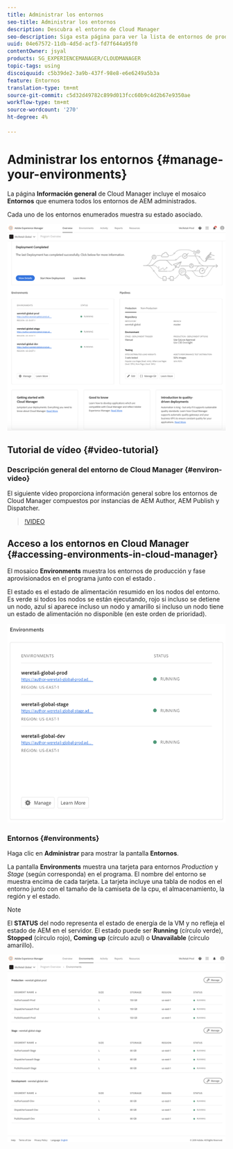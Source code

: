 ```yaml
---
title: Administrar los entornos
seo-title: Administrar los entornos
description: Descubra el entorno de Cloud Manager
seo-description: Siga esta página para ver la lista de entornos de producción y no de producción que se usan para configurar y ejecutar la canalización de CI/CD en Cloud Manager.
uuid: 04e67572-11db-4d5d-acf3-fd7f644a95f0
contentOwner: jsyal
products: SG_EXPERIENCEMANAGER/CLOUDMANAGER
topic-tags: using
discoiquuid: c5b39de2-3a9b-437f-98e8-e6e6249a5b3a
feature: Entornos
translation-type: tm+mt
source-git-commit: c5d32d49782c899d013fcc60b9c4d2b67e9350ae
workflow-type: tm+mt
source-wordcount: '270'
ht-degree: 4%

---
```



# Administrar los entornos {#manage-your-environments}

La página **Información general** de Cloud Manager incluye el mosaico **Entornos** que enumera todos los entornos de AEM administrados.

Cada uno de los entornos enumerados muestra su estado asociado.

![](assets/Manage-Environ-Overview.png)

## Tutorial de vídeo {#video-tutorial}

### Descripción general del entorno de Cloud Manager {#environ-video}

El siguiente vídeo proporciona información general sobre los entornos de Cloud Manager compuestos por instancias de AEM Author, AEM Publish y Dispatcher.

>[!VIDEO](https://video.tv.adobe.com/v/26318/)

## Acceso a los entornos en Cloud Manager {#accessing-environments-in-cloud-manager}

El mosaico **Environments** muestra los entornos de producción y fase aprovisionados en el programa junto con el estado .

El estado es el estado de alimentación resumido en los nodos del entorno. Es verde si todos los nodos se están ejecutando, rojo si incluso se detiene un nodo, azul si aparece incluso un nodo y amarillo si incluso un nodo tiene un estado de alimentación no disponible (en este orden de prioridad).

![](assets/Environments-card-new.png)

### Entornos {#environments}

Haga clic en **Administrar** para mostrar la pantalla **Entornos**.

La pantalla **Environments** muestra una tarjeta para entornos *Production* y *Stage* (según corresponda) en el programa. El nombre del entorno se muestra encima de cada tarjeta. La tarjeta incluye una tabla de nodos en el entorno junto con el tamaño de la camiseta de la cpu, el almacenamiento, la región y el estado.

>[!NOTE]
>
>El **STATUS** del nodo representa el estado de energía de la VM y no refleja el estado de AEM en el servidor. El estado puede ser **Running** (círculo verde), **Stopped** (círculo rojo), **Coming up** (círculo azul) o **Unavailable** (círculo amarillo).

![](assets/Environments-tab.png)

